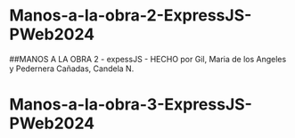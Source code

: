 # Manos-a-la-obra-2-ExpressJS-PWeb2024

##MANOS A LA OBRA 2 - expessJS - HECHO por Gil, Maria de los Angeles y Pedernera Cañadas, Candela N.
# Manos-a-la-obra-3-ExpressJS-PWeb2024
